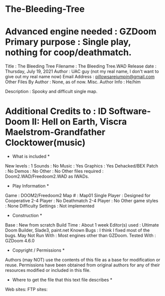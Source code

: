 # The-Bleeding-Tree
Advanced engine needed  : GZDoom
Primary purpose         : Single play, nothing for coop/deathmatch.
===========================================================================
Title                   : The Bleeding Tree
Filename                : The Bleeding Tree.WAD
Release date            : Thursday, July 19, 2021
Author                  : UAC guy (not my real name, I don't want to give out my real name now)
Email Address           : pillowsarejumpin@gmail.com
Other Files By Author   : None, as of now.
Misc. Author Info       : He/him

Description             : Spooky and difficult single map.

Additional Credits to   : ID Software-Doom II: Hell on Earth,
			  Viscra Maelstrom-Grandfather Clocktower(music)
===========================================================================
* What is included *

New levels              : 1
Sounds                  : No
Music                   : Yes
Graphics                : Yes
Dehacked/BEX Patch      : No
Demos                   : No
Other                   : No
Other files required    : Doom2.WAD/Freedoom2.WAD as IWADs.


* Play Information *

Game                    : DOOM2/Freedoom2
Map #                   : Map01
Single Player           : Designed for
Cooperative 2-4 Player  : No
Deathmatch 2-4 Player   : No
Other game styles       : None
Difficulty Settings     : Not implemented


* Construction *

Base                    : New from scratch
Build Time              : About 1 week
Editor(s) used          : Ultimate Doom Builder, Slade3, paint.net
Known Bugs              : I think I fixed most of the bugs.
May Not Run With        : Most engines other than GZDoom.
Tested With             : GZDoom 4.6.0



* Copyright / Permissions *

Authors (may NOT) use the contents of this file as a base for
modification or reuse.  Permissions have been obtained from original
authors for any of their resources modified or included in this file.




* Where to get the file that this text file describes *

Web sites:
FTP sites:
